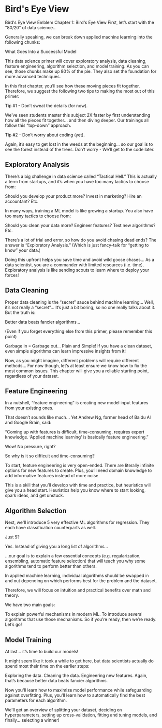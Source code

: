 # Bird's Eye View

Bird's Eye View Emblem
Chapter 1: Bird's Eye View
First, let’s start with the “80/20” of data science…

Generally speaking, we can break down applied machine learning into the following chunks:

What Goes Into a Successful Model

This data science primer will cover exploratory analysis, data cleaning, feature engineering, algorithm selection, and model training. As you can see, those chunks make up 80% of the pie. They also set the foundation for more advanced techniques.

In this first chapter, you’ll see how these moving pieces fit together. Therefore, we suggest the following two tips to making the most out of this primer:

Tip #1 - Don’t sweat the details (for now).

We’ve seen students master this subject 2X faster by first understanding how all the pieces fit together… and then diving deeper. Our trainings all follow this “top-down” approach.

Tip #2 - Don’t worry about coding (yet).

Again, it’s easy to get lost in the weeds at the beginning… so our goal is to see the forest instead of the trees. Don’t worry - We’ll get to the code later.

## Exploratory Analysis

There’s a big challenge in data science called “Tactical Hell.” This is actually a term from startups, and it’s when you have too many tactics to choose from:

Should you develop your product more? Invest in marketing? Hire an accountant? Etc.

In many ways, training a ML model is like growing a startup. You also have too many tactics to choose from:

Should you clean your data more? Engineer features? Test new algorithms? Etc.

There’s a lot of trial and error, so how do you avoid chasing dead ends? The answer is “Exploratory Analysis.” (Which is just fancy-talk for “getting to know” your data.)

Doing this upfront helps you save time and avoid wild goose chases… As a data scientist, you are a commander with limited resources (i.e. time). Exploratory analysis is like sending scouts to learn where to deploy your forces!

## Data Cleaning

Proper data cleaning is the “secret” sauce behind machine learning… Well, it’s not really a “secret”… It’s just a bit boring, so no one really talks about it. But the truth is:

Better data beats fancier algorithms…

(Even if you forget everything else from this primer, please remember this point)

Garbage in = Garbage out... Plain and Simple! If you have a clean dataset, even simple algorithms can learn impressive insights from it!

Now, as you might imagine, different problems will require different methods… For now though, let’s at least ensure we know how to fix the most common issues. This chapter will give you a reliable starting point, regardless of your dataset.

## Feature Engineering

In a nutshell, “feature engineering” is creating new model input features from your existing ones.

That doesn’t sounds like much… Yet Andrew Ng, former head of Baidu AI and Google Brain, said:

“Coming up with features is difficult, time-consuming, requires expert knowledge.
‘Applied machine learning’ is basically feature engineering.”

Wow! No pressure, right?

So why is it so difficult and time-consuming?

To start, feature engineering is very open-ended. There are literally infinite options for new features to create. Plus, you’ll need domain knowledge to add informative features instead of more noise.

This is a skill that you’ll develop with time and practice, but heuristics will give you a head start. Heuristics help you know where to start looking, spark ideas, and get unstuck.

## Algorithm Selection

Next, we'll introduce 5 very effective ML algorithms for regression. They each have classification counterparts as well.

Just 5?

Yes. Instead of giving you a long list of algorithms...

...our goal is to explain a few essential concepts (e.g. regularization, ensembling, automatic feature selection) that will teach you why some algorithms tend to perform better than others.

In applied machine learning, individual algorithms should be swapped in and out depending on which performs best for the problem and the dataset.

Therefore, we will focus on intuition and practical benefits over math and theory.

We have two main goals:

To explain powerful mechanisms in modern ML.
To introduce several algorithms that use those mechanisms.
So if you're ready, then we’re ready. Let’s go!

## Model Training

At last… it’s time to build our models!

It might seem like it took a while to get here, but data scientists actually do spend most their time on the earlier steps:

Exploring the data.
Cleaning the data.
Engineering new features.
Again, that’s because better data beats fancier algorithms.

Now you'll learn how to maximize model performance while safeguarding against overfitting. Plus, you'll learn how to automatically find the best parameters for each algorithm.

We'll get an overview of splitting your dataset, deciding on hyperparameters, setting up cross-validation, fitting and tuning models, and finally… selecting a winner!
